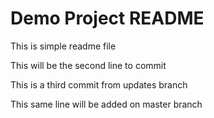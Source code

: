 # Demo Project README

This is simple readme file

This will be the second line to commit

This is a third commit from updates branch

This same line will be added on master branch